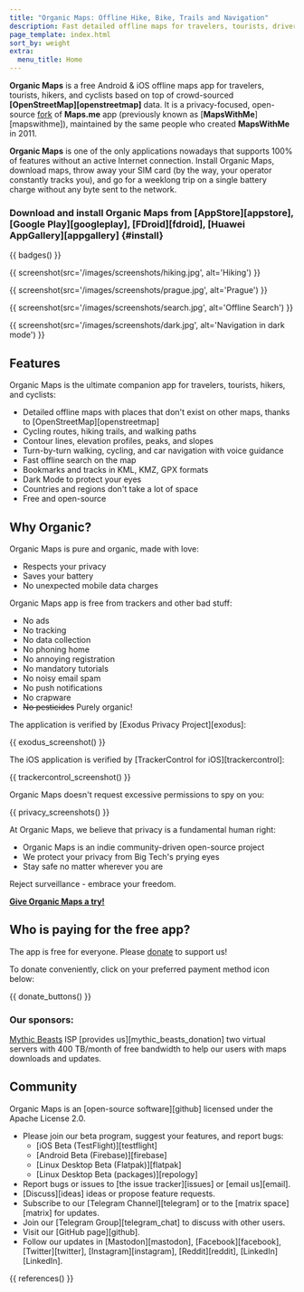 ```yaml
---
title: "Organic Maps: Offline Hike, Bike, Trails and Navigation"
description: Fast detailed offline maps for travelers, tourists, drivers, hikers and cyclists created by MapsWithMe (Maps.Me) app founders.
page_template: index.html
sort_by: weight
extra:
  menu_title: Home
---
```


**Organic Maps** is a free Android & iOS offline maps app for travelers, tourists, hikers, and cyclists based on top of crowd-sourced **[OpenStreetMap][openstreetmap]** data. It is a privacy-focused, open-source [fork][fork] of **Maps.me** app (previously known as [**MapsWithMe**][mapswithme]), maintained by the same people who created **MapsWithMe** in 2011.

**Organic Maps** is one of the only applications nowadays that supports 100% of features without an active Internet connection. Install Organic Maps, download maps, throw away your SIM card (by the way, your operator constantly tracks you), and go for a weeklong trip on a single battery charge without any byte sent to the network.

### Download and install Organic Maps from [AppStore][appstore], [Google Play][googleplay], [FDroid][fdroid], [Huawei AppGallery][appgallery] {#install}

{{ badges() }}

{{ screenshot(src='/images/screenshots/hiking.jpg', alt='Hiking') }}

{{ screenshot(src='/images/screenshots/prague.jpg', alt='Prague') }}

{{ screenshot(src='/images/screenshots/search.jpg', alt='Offline Search') }}

{{ screenshot(src='/images/screenshots/dark.jpg', alt='Navigation in dark mode') }}

## Features

Organic Maps is the ultimate companion app for travelers, tourists, hikers, and cyclists:

- Detailed offline maps with places that don't exist on other maps, thanks to [OpenStreetMap][openstreetmap]
- Cycling routes, hiking trails, and walking paths
- Contour lines, elevation profiles, peaks, and slopes
- Turn-by-turn walking, cycling, and car navigation with voice guidance
- Fast offline search on the map
- Bookmarks and tracks in KML, KMZ, GPX formats
- Dark Mode to protect your eyes
- Countries and regions don't take a lot of space
- Free and open-source

## Why Organic?

Organic Maps is pure and organic, made with love:

- Respects your privacy
- Saves your battery
- No unexpected mobile data charges

Organic Maps app is free from trackers and other bad stuff:

- No ads
- No tracking
- No data collection
- No phoning home
- No annoying registration
- No mandatory tutorials
- No noisy email spam
- No push notifications
- No crapware
- ~~No pesticides~~ Purely organic!

The application is verified by [Exodus Privacy Project][exodus]:

{{ exodus_screenshot() }}

The iOS application is verified by [TrackerControl for iOS][trackercontrol]:

{{ trackercontrol_screenshot() }}

Organic Maps doesn't request excessive permissions to spy on you:

{{ privacy_screenshots() }}

At Organic Maps, we believe that privacy is a fundamental human right:

- Organic Maps is an indie community-driven open-source project
- We protect your privacy from Big Tech's prying eyes
- Stay safe no matter wherever you are

Reject surveillance - embrace your freedom.

**[Give Organic Maps a try!](#install)**

## Who is paying for the free app?

The app is free for everyone. Please [donate](@/donate/index.md) to support us!

To donate conveniently, click on your preferred payment method icon below:

{{ donate_buttons() }}

### Our sponsors:

[Mythic Beasts](https://www.mythic-beasts.com/) ISP [provides us][mythic_beasts_donation] two virtual servers with 400 TB/month of free bandwidth to help our users with maps downloads and updates.

## Community

Organic Maps is an [open-source software][github] licensed under the Apache License 2.0.

- Please join our beta program, suggest your features, and report bugs:
  - [iOS Beta (TestFlight)][testflight]
  - [Android Beta (Firebase)][firebase]
  - [Linux Desktop Beta (Flatpak)][flatpak]
  - [Linux Desktop Beta (packages)][repology]
- Report bugs or issues to [the issue tracker][issues] or [email us][email].
- [Discuss][ideas] ideas or propose feature requests.
- Subscribe to our [Telegram Channel][telegram] or to the [matrix space][matrix] for updates.
- Join our [Telegram Group][telegram_chat] to discuss with other users.
- Visit our [GitHub page][github].
- Follow our updates in [Mastodon][mastodon], [Facebook][facebook], [Twitter][twitter], [Instagram][instagram], [Reddit][reddit], [LinkedIn][LinkedIn].

[fork]: https://en.wikipedia.org/wiki/Fork_(software_development)

{{ references() }}
